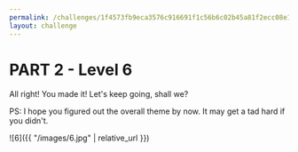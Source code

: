 ```yaml
---
permalink: /challenges/1f4573fb9eca3576c916691f1c56b6c02b45a81f2ecc08e1093a9a492f150367
layout: challenge
---
```


# PART 2 - Level 6

All right! You made it! Let's keep going, shall we?

PS: I hope you figured out the overall theme by now. It may get a tad hard if
you didn't.

![6]({{ "/images/6.jpg" | relative_url }})
